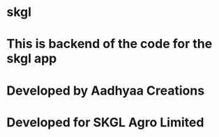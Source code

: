 # skgl
# This is backend of the code for the skgl app
# Developed by Aadhyaa Creations
# Developed for SKGL Agro Limited
